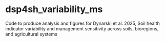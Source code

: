 # dsp4sh_variability_ms
Code to produce analysis and figures for Dynarski et al. 2025, Soil health indicator variability and management sensitivity across soils, bioregions, and agricultural systems
